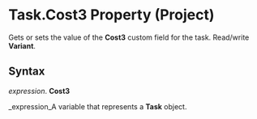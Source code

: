 
# Task.Cost3 Property (Project)

Gets or sets the value of the  **Cost3** custom field for the task. Read/write **Variant**.


## Syntax

 _expression_. **Cost3**

 _expression_A variable that represents a  **Task** object.

